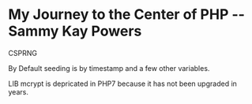 # My Journey to the Center of PHP  -- Sammy Kay Powers

CSPRNG

By Default seeding is by timestamp and a few other variables.   

LIB mcrypt is depricated in PHP7 because it has not been upgraded in years.  

